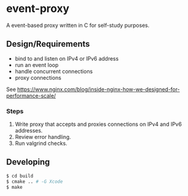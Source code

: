 # event-proxy

A event-based proxy written in C for self-study purposes.

## Design/Requirements

- bind to and listen on IPv4 or IPv6 address
- run an event loop
- handle concurrent connections
- proxy connections

See https://www.nginx.com/blog/inside-nginx-how-we-designed-for-performance-scale/

### Steps

1. Write proxy that accepts and proxies connections on IPv4 and IPv6 addresses.
1. Review error handling.
1. Run valgrind checks.

## Developing

```bash
$ cd build
$ cmake .. # -G Xcode
$ make
```
